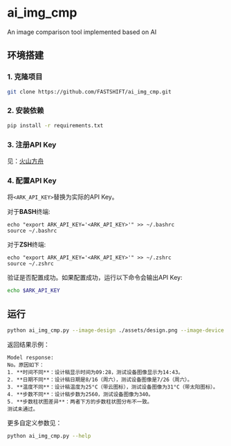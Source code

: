 # ai_img_cmp
An image comparison tool implemented based on AI

## 环境搭建

### 1. 克隆项目

```bash
git clone https://github.com/FASTSHIFT/ai_img_cmp.git
```

### 2. 安装依赖

```bash
pip install -r requirements.txt
```

### 3. 注册API Key

见：[火山方舟](https://console.volcengine.com/ark)

### 4. 配置API Key

将`<ARK_API_KEY>`替换为实际的API Key。

对于**BASH**终端:

```shell
echo "export ARK_API_KEY='<ARK_API_KEY>'" >> ~/.bashrc
source ~/.bashrc
```

对于**ZSH**终端:

```shell
echo "export ARK_API_KEY='<ARK_API_KEY>'" >> ~/.zshrc
source ~/.zshrc
```

验证是否配置成功。如果配置成功，运行以下命令会输出API Key:

```bash
echo $ARK_API_KEY
```

## 运行

```bash
python ai_img_cmp.py --image-design ./assets/design.png --image-device ./assets/device.png
```

返回结果示例：

```
Model response:
No。原因如下：
1. **时间不同**：设计稿显示时间为09:28，测试设备图像显示为14:43。
2. **日期不同**：设计稿日期是8/16（周六），测试设备图像是7/26（周六）。
3. **温度不同**：设计稿温度为25°C（带云图标），测试设备图像为31°C（带太阳图标）。
4. **步数不同**：设计稿步数为2560，测试设备图像为340。
5. **步数柱状图差异**：两者下方的步数柱状图分布不一致。
测试未通过。
```

更多自定义参数见：

```bash
python ai_img_cmp.py --help
```
